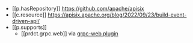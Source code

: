 
- [[p.hasRepository]] https://github.com/apache/apisix
- [[c.resource]] https://apisix.apache.org/blog/2022/09/23/build-event-driven-api/
- [[p.supports]]
  - [[prdct.grpc.web]] via [grpc-web plugin](https://apisix.apache.org/docs/apisix/plugins/grpc-web/)